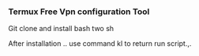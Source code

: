 ### Termux Free Vpn configuration Tool

Git clone and
install
bash two sh

After installation ..
use command kl to return run script.,.
